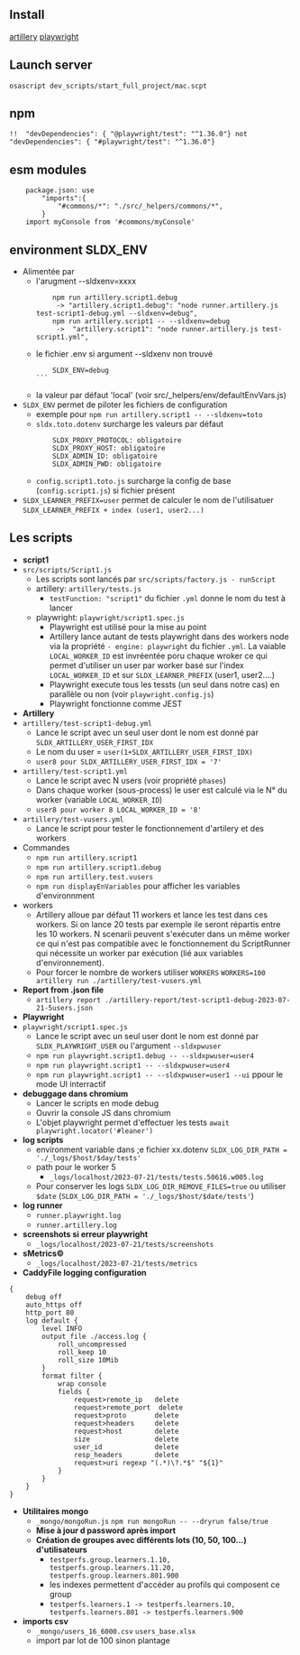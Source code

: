 

## Install
[artillery](https://www.artillery.io/docs/get-started/get-artillery)
[playwright](https://playwright.dev/docs/intro)

## Launch server
```osascript dev_scripts/start_full_project/mac.scpt```
## npm
```!!  "devDependencies": { "@playwright/test": "^1.36.0"} not "devDependencies": { "#playwright/test": "^1.36.0"}```
## esm modules
```
    package.json: use 
        "imports":{ 
            "#commons/*": "./src/_helpers/commons/*",
        }
    import myConsole from '#commons/myConsole'
```

## environment SLDX_ENV
- Alimentée par
  - l'arugment --sldxenv=xxxx
    ``` 
        npm run artillery.script1.debug 
         -> "artillery.script1.debug": "node runner.artillery.js test-script1-debug.yml --sldxenv=debug",
        npm run artillery.script1 -- --sldxenv=debug
         ->  "artillery.script1": "node runner.artillery.js test-script1.yml",
    ```
  - le fichier .env si argument --sldxenv non trouvé
    ````
        SLDX_ENV=debug
    ```
  - la valeur par défaut 'local' (voir src/_helpers/env/defaultEnvVars.js)
- ``SLDX_ENV`` permet de piloter les fichiers de configuration
  - exemple pour ``npm run artillery.script1 -- --sldxenv=toto``
  - ``sldx.toto.dotenv`` surcharge les valeurs par défaut
    ```
        SLDX_PROXY_PROTOCOL: obligatoire
        SLDX_PROXY_HOST: obligatoire
        SLDX_ADMIN_ID: obligatoire
        SLDX_ADMIN_PWD: obligatoire  
    ```
  - ``config.script1.toto.js`` surcharge la config de base (``config.script1.js``) si fichier présent
- ``SLDX_LEARNER_PREFIX=user`` permet de calculer le nom de l'utilisatuer ``SLDX_LEARNER_PREFIX + index (user1, user2...)``
## Les scripts
- **script1**
 - ``src/scripts/Script1.js``
    - Les scripts sont lancés par ``src/scripts/factory.js - runScript``
    - artillery: ``artillery/tests.js`` 
      - ``testFunction: "script1"`` du fichier ``.yml`` donne le nom du test à lancer
    - playwright: ``playwright/script1.spec.js`` 
      - Playwright est utilisé pour la mise au point
      - Artillery lance autant de tests playwright dans des workers node via la propriété ``- engine: playwright`` du fichier ``.yml``. La vaiable ``LOCAL_WORKER_ID`` est invréentée poru chaque wroker ce qui permet d'utiliser un user par worker basé sur l'index ``LOCAL_WORKER_ID`` et sur ``SLDX_LEARNER_PREFIX`` (user1, user2....)
      - Playwright execute tous les tessts (un seul dans notre cas) en parallèle ou non (voir ``playwright.config.js``)
      - Playwright fonctionne comme JEST
- **Artillery**
 - ``artillery/test-script1-debug.yml``
   - Lance le script avec un seul user dont le nom est donné par ``SLDX_ARTILLERY_USER_FIRST_IDX``
   - Le nom du user = ``user(1+SLDX_ARTILLERY_USER_FIRST_IDX)``
   -  ``user8 pour SLDX_ARTILLERY_USER_FIRST_IDX = '7'``
 - ``artillery/test-script1.yml`` 
   - Lance le script avec N users (voir propriété ``phases``)
   - Dans chaque worker (sous-process) le user est calculé via le N° du worker (variable ``LOCAL_WORKER_ID``)
   -  ``user8 pour worker 8 LOCAL_WORKER_ID = '8'``
 - ``artillery/test-vusers.yml`` 
   - Lance le script pour tester le fonctionnement d'artilery et des workers
 - Commandes
   - ``npm run artillery.script1``
   - ``npm run artillery.script1.debug``
   - ``npm run artillery.test.vusers``
   - ``npm run displayEnVariables`` pour afficher les variables d'environnment
 - workers
   - Artillery alloue par défaut 11 workers et lance les test dans ces workers. Si on lance 20 tests par exemple ile seront répartis entre les 10 workers. N scenarii peuvent s'exécuter dans un même worker ce qui n'est pas compatible avec le fonctionnement du ScriptRunner qui nécessite un worker par exécution (lié aux variables d'environnement).
   - Pour forcer le nombre de workers utiliser ``WORKERS`` ``WORKERS=100 artillery run ./artillery/test-vusers.yml``
 - **Report from .json file**
   - ``artillery report ./artillery-report/test-script1-debug-2023-07-21-5users.json``
- **Playwright**
 - ``playwright/script1.spec.js``
    - Lance le script avec un seul user dont le nom est donné par ``SLDX_PLAYWRIGHT_USER`` ou l'argument ``--sldxpwuser``
    - ```npm run playwright.script1.debug -- --sldxpwuser=user4 ```
    - ```npm run playwright.script1 -- --sldxpwuser=user4 ```
    - ```npm run playwright.script1 -- --sldxpwuser=user1 --ui``` ppour le mode UI interractif
 - **debuggage dans chromium**
    - Lancer le scripts en mode debug
    - Ouvrir la console JS dans chromium
    - L'objet playwright permet d'effectuer les tests ``await playwright.locator('#leaner')``
- **log scripts**
     - environment variable dans ;e fichier xx.dotenv ``SLDX_LOG_DIR_PATH = './_logs/$host/$day/tests'``
     - path pour le worker 5
          - ``_logs/localhost/2023-07-21/tests/tests.50616.w005.log``
     - Pour conserver les logs ``SLDX_LOG_DIR_REMOVE_FILES=true`` ou utiliser ``$date`` (``SLDX_LOG_DIR_PATH = './_logs/$host/$date/tests'``)
- **log runner**
     - ``runner.playwright.log``
     - ``runner.artillery.log``
- **screenshots si erreur playwright**
     - ``_logs/localhost/2023-07-21/tests/screenshots``
- **sMetrics©**
     - ``_logs/localhost/2023-07-21/tests/metrics``
- **CaddyFile logging configuration**
```
{
    debug off
    auto_https off
    http_port 80
    log default {
        level INFO
        output file ./access.log {
            roll_uncompressed
            roll_keep 10    
            roll_size 10Mib
        }
        format filter {
            wrap console
            fields {
                request>remote_ip   delete
                request>remote_port  delete
                request>proto       delete
                request>headers     delete
                request>host        delete
                size                delete
                user_id             delete
                resp_headers        delete
                request>uri regexp "(.*)\?.*$" "${1}"
            }
        }
    }
}
```
- **Utilitaires mongo**
     - ```_mongo/mongoRun.js``` ```npm run mongoRun -- --dryrun false/true```
     - **Mise à jour d password après import**
     - **Création de groupes avec différents lots (10, 50, 100...) d'utilisateurs**
          - ``testperfs.group.learners.1.10, testperfs.group.learners.11.20, testperfs.group.learners.801.900``
          - les indexes permettent d'accéder au profils qui composent ce group
          - ``testperfs.learners.1 -> testperfs.learners.10, testperfs.learners.801 -> testperfs.learners.900``
- **imports csv**
    - ``_mongo/users_16_6000.csv`` ``users_base.xlsx``
    - import par lot de 100 sinon plantage

